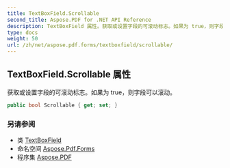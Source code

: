 ```yaml
---
title: TextBoxField.Scrollable
second_title: Aspose.PDF for .NET API Reference
description: TextBoxField 属性。获取或设置字段的可滚动标志。如果为 true，则字段可以滚动
type: docs
weight: 50
url: /zh/net/aspose.pdf.forms/textboxfield/scrollable/
---
```

## TextBoxField.Scrollable 属性

获取或设置字段的可滚动标志。如果为 true，则字段可以滚动。

```csharp
public bool Scrollable { get; set; }
```

### 另请参阅

* 类 [TextBoxField](../)
* 命名空间 [Aspose.Pdf.Forms](../../../aspose.pdf.forms/)
* 程序集 [Aspose.PDF](../../../)